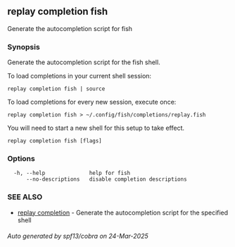 ## replay completion fish

Generate the autocompletion script for fish

### Synopsis

Generate the autocompletion script for the fish shell.

To load completions in your current shell session:

	replay completion fish | source

To load completions for every new session, execute once:

	replay completion fish > ~/.config/fish/completions/replay.fish

You will need to start a new shell for this setup to take effect.


```
replay completion fish [flags]
```

### Options

```
  -h, --help              help for fish
      --no-descriptions   disable completion descriptions
```

### SEE ALSO

* [replay completion](replay_completion.md)	 - Generate the autocompletion script for the specified shell

###### Auto generated by spf13/cobra on 24-Mar-2025

